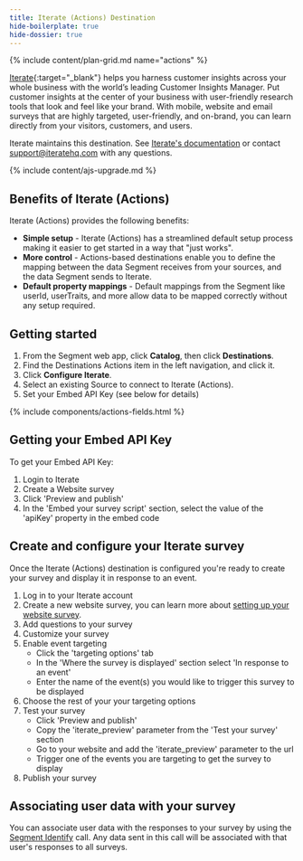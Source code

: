 ```yaml
---
title: Iterate (Actions) Destination
hide-boilerplate: true
hide-dossier: true
---
```


<!-- This template is meant for Actions-based destinations that do not have an existing Classic or non-Actions-based version. For Actions Destinations that are a new version of a classic destination, see the doc-template-update.md template. -->

{% include content/plan-grid.md name="actions" %}

<!-- Include a brief description of the destination here, along with a link to your website. -->
[Iterate](https://iteratehq.com){:target="_blank"} helps you harness customer insights across your whole business with the world’s leading Customer Insights Manager. Put customer insights at the center of your business with user-friendly research tools that look and feel like your brand. With mobile, website and email surveys that are highly targeted, user-friendly, and on-brand, you can learn directly from your visitors, customers, and users.

Iterate maintains this destination. See [Iterate's documentation](http://help.iteratehq.com/en/articles/6515486-segment-integration) or contact [support@iteratehq.com](mailto:support@iteratehq.com) with any questions.

<!-- This include describes the requirement of A.js 2.0 or higher for Actions compatibility, and is required if your destination has a web component. -->

{% include content/ajs-upgrade.md %}

<!-- In the section below, explain the value of this actions-based destination. If you don't have a classic version of the destination, remove this section. -->

## Benefits of Iterate (Actions)

Iterate (Actions) provides the following benefits:

- **Simple setup** - Iterate (Actions) has a streamlined default setup process making it easier to get started in a way that "just works".
- **More control** - Actions-based destinations enable you to define the mapping between the data Segment receives from your sources, and the data Segment sends to Iterate.
- **Default property mappings** - Default mappings from the Segment like userId, userTraits, and more allow data to be mapped correctly without any setup required.

<!-- The section below explains how to enable and configure the destination. Include any configuration steps not captured below. For example, obtaining an API key from your platform and any configuration steps required to connect to the destination. -->

## Getting started

1. From the Segment web app, click **Catalog**, then click **Destinations**.
2. Find the Destinations Actions item in the left navigation, and click it.
3. Click **Configure Iterate**.
4. Select an existing Source to connect to Iterate (Actions).
5. Set your Embed API Key (see below for details)

<!-- The line below renders a table of connection settings (if applicable), Pre-built Mappings, and available actions. -->

{% include components/actions-fields.html %}

<!--
Additional Context

Include additional information that you think will be useful to the user here. For information that is specific to an individual mapping, please add that as a comment so that the Segment docs team can include it in the auto-generated content for that mapping.
-->

## Getting your Embed API Key

To get your Embed API Key:
1. Login to Iterate
2. Create a Website survey
3. Click 'Preview and publish'
4. In the 'Embed your survey script' section, select the value of the 'apiKey' property in the embed code

## Create and configure your Iterate survey

Once the Iterate (Actions) destination is configured you're ready to create your survey and display it in response to an event.

1. Log in to your Iterate account
2. Create a new website survey, you can learn more about [setting up your website survey](https://help.iteratehq.com/en/articles/2835011-creating-a-website-survey).
3. Add questions to your survey
4. Customize your survey
5. Enable event targeting
    - Click the 'targeting options' tab
    - In the 'Where the survey is displayed' section select 'In response to an event'
    - Enter the name of the event(s) you would like to trigger this survey to be displayed
6. Choose the rest of your your targeting options
7. Test your survey
    - Click 'Preview and publish'
    - Copy the 'iterate_preview' parameter from the 'Test your survey' section
    - Go to your website and add the 'iterate_preview' parameter to the url
    - Trigger one of the events you are targeting to get the survey to display
7. Publish your survey

## Associating user data with your survey

You can associate user data with the responses to your survey by using the [Segment Identify](https://segment.com/docs/connections/spec/identify/) call. Any data sent in this call will be associated with that user's responses to all surveys.